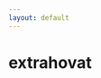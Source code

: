```yaml
---
layout: default
---
```

<div>
  <h1>extrahovat</h1>
</div>

<script src="/assets/js/main.js"></script>
